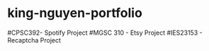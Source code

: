 # king-nguyen-portfolio

#CPSC392- Spotify Project 
#MGSC 310 - Etsy Project 
#IES23153 - Recaptcha Project
